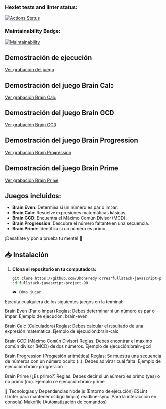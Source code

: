 ### Hexlet tests and linter status:
[![Actions Status](https://github.com/JhonFredyTorres/fullstack-javascript-project-98/actions/workflows/hexlet-check.yml/badge.svg)](https://github.com/JhonFredyTorres/fullstack-javascript-project-98/actions)

### Maintainability Badge:
[![Maintainability](https://api.codeclimate.com/v1/badges/5a04f2ad83e9a205c5b2/maintainability)](https://codeclimate.com/github/JhonFredyTorres/fullstack-javascript-project-98/maintainability)

## Demostración de ejecución

[Ver grabación del juego](https://youtu.be/QGTC1YniBBw)

## Demostración del juego Brain Calc

[Ver grabación Brain Calc](https://youtu.be/tf5fk6LfvDs)

## Demostración del juego Brain GCD

[Ver grabación Brain GCD](https://youtu.be/LU8Rt2u0aLQ)


## Demostración del juego Brain Progression

[Ver grabación Brain Progression](https://youtu.be/WvPIQLKmBVg)

## Demostración del juego Brain Prime

[Ver grabación Brain Prime](https://youtu.be/AMEAEJheDFM)


## Juegos incluidos:
- **Brain Even**: Determina si un número es par o impar.
- **Brain Calc**: Resuelve expresiones matemáticas básicas.
- **Brain GCD**: Encuentra el Máximo Común Divisor (MCD).
- **Brain Progression**: Descubre el número faltante en una secuencia.
- **Brain Prime**: Identifica si un número es primo.

¡Desafíate y pon a prueba tu mente! 🧠

## 📥 Instalación

1. **Clona el repositorio en tu computadora:**
   ```bash
   git clone https://github.com/JhonFredyTorres/fullstack-javascript-project-98.git
   cd fullstack-javascript-project-98

   🎮 Cómo jugar
Ejecuta cualquiera de los siguientes juegos en la terminal:

Brain Even (Par o impar)
Reglas: Debes determinar si un número es par o impar.
Ejemplo de ejecución: brain-even

Brain Calc (Calculadora)
Reglas: Debes calcular el resultado de una expresión matemática.
Ejemplo de ejecución:brain-calc

Brain GCD (Máximo Común Divisor)
Reglas: Debes encontrar el máximo común divisor (MCD) de dos números.
Ejemplo de ejecución:brain-gcd

Brain Progression (Progresión aritmética)
Reglas: Se muestra una secuencia de números con un número oculto (..). Debes adivinar cuál falta.
Ejemplo de ejecución:brain-progression

Brain Prime (¿Es primo?)
Reglas: Debes decir si un número es primo (yes) o no primo (no).
Ejemplo de ejecución:brain-prime


🔧 Tecnologías y Dependencias
Node.js (Entorno de ejecución)
ESLint (Linter para mantener código limpio)
readline-sync (Para la interacción en consola)
Makefile (Automatización de comandos)